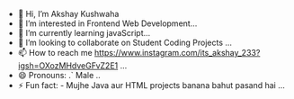 - 👋 Hi, I’m Akshay Kushwaha
- 👀 I’m interested in Frontend Web Development...
- 🌱 I’m currently learning  javaScript...
- 💞️ I’m looking to collaborate on  Student Coding Projects ...
- 📫 How to reach me https://www.instagram.com/its_akshay_233?igsh=OXozMHdveGFvZ2E1 ...
- 😄 Pronouns: .` Male ..
- ⚡ Fun fact: - Mujhe Java aur HTML projects banana bahut pasand hai ...

<!---
Akshaykus/Akshaykus is a ✨ special ✨ repository because its `README.md` (this file) appears on your GitHub profile.
You can click the Preview link to take a look at your changes.
--->
